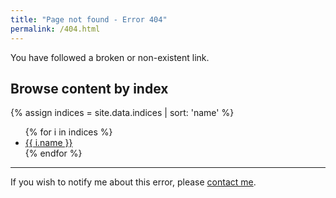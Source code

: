 ```yaml
---
title: "Page not found - Error 404"
permalink: /404.html
---
```


You have followed a broken or non-existent link.

## Browse content by index

{% assign indices = site.data.indices | sort: 'name' %}

<ul>
{% for i in indices %}
  <li><a href="{{ i.url | absolute_url }}">{{ i.name }}</a></li>
{% endfor %}
</ul>

* * *

If you wish to notify me about this error, please [contact
me](https://protesilaos.com/contact/).
